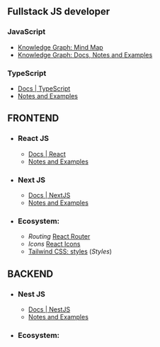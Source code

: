 ## Fullstack JS developer

### JavaScript
- [Knowledge Graph: Mind Map](https://jeankei.github.io/graphJS/)
- [Knowledge Graph: Docs, Notes and Examples](/examples/js.md)

### TypeScript
- [Docs | TypeScript](https://www.typescriptlang.org/docs/)
- [Notes and Examples](/examples/ts.md)

## FRONTEND

- ### React JS
    -  [Docs | React](https://react.dev/learn)
    -  [Notes and Examples](/examples/react.md)

- ### Next JS
    - [Docs | NextJS](https://nextjs.org/docs)
    - [Notes and Examples](/examples/next.md)

- ### Ecosystem:

    - *Routing* [React Router](https://reactrouter.com/en/main)
    - *Icons* [React Icons](https://react-icons.github.io/react-icons/) 
    -  [Tailwind CSS: styles](/examples/react.md) (*Styles*)

## BACKEND

- ### Nest JS
    - [Docs | NestJS](https://docs.nestjs.com/)
    - [Notes and Examples](/examples/nest.md)
    
- ### Ecosystem:
